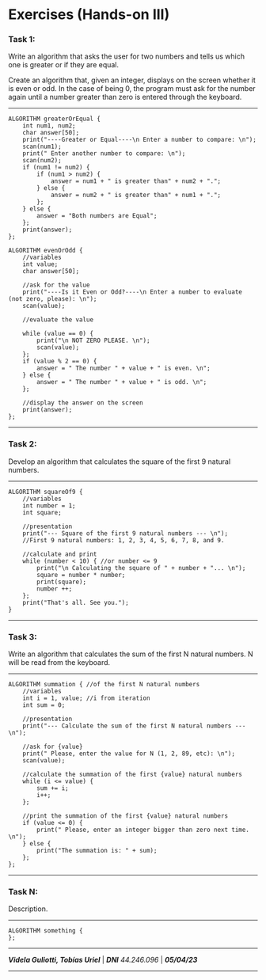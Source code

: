 # Exercises (Hands-on III)
### Task 1:
Write an algorithm that asks the user for two numbers and tells us which one is greater or if they are equal.

Create an algorithm that, given an integer, displays on the screen whether it is even or odd. In the case of being 0, the program must ask for the number again until a number greater than zero is entered through the keyboard.
- - -
    ALGORITHM greaterOrEqual {
        int num1, num2;
        char answer[50];
        print("----Greater or Equal----\n Enter a number to compare: \n");
        scan(num1);
        print(" Enter another number to compare: \n");
        scan(num2);
        if (num1 != num2) {
            if (num1 > num2) {
                answer = num1 + " is greater than" + num2 + ".";
            } else {
                answer = num2 + " is greater than" + num1 + ".";
            };
        } else {
            answer = "Both numbers are Equal";
        };
        print(answer);
    };

    ALGORITHM evenOrOdd {
        //variables
        int value;
        char answer[50];

        //ask for the value
        print("----Is it Even or Odd?----\n Enter a number to evaluate (not zero, please): \n");
        scan(value);

        //evaluate the value

        while (value == 0) {
            print("\n NOT ZERO PLEASE. \n");
            scan(value);
        };
        if (value % 2 == 0) {
            answer = " The number " + value + " is even. \n";
        } else {
            answer = " The number " + value + " is odd. \n";
        };

        //display the answer on the screen
        print(answer);
    };
- - -
### Task 2:
Develop an algorithm that calculates the square of the first 9 natural numbers.
- - -
    ALGORITHM squareOf9 {
        //variables
        int number = 1;
        int square;

        //presentation
        print("--- Square of the first 9 natural numbers --- \n");
        //First 9 natural numbers: 1, 2, 3, 4, 5, 6, 7, 8, and 9.

        //calculate and print
        while (number < 10) { //or number <= 9
            print("\n Calculating the square of " + number + "... \n");
            square = number * number;
            print(square);
            number ++; 
        };
        print("That's all. See you.");
    }
- - -
### Task 3:
Write an algorithm that calculates the sum of the first N natural numbers. N will be read from the keyboard.
- - -
    ALGORITHM summation { //of the first N natural numbers
        //variables
        int i = 1, value; //i from iteration
        int sum = 0;

        //presentation
        print("--- Calculate the sum of the first N natural numbers --- \n");

        //ask for {value}
        print(" Please, enter the value for N (1, 2, 89, etc): \n");
        scan(value);

        //calculate the summation of the first {value} natural numbers
        while (i <= value) {
            sum += i;
            i++;
        };

        //print the summation of the first {value} natural numbers
        if (value <= 0) {
            print(" Please, enter an integer bigger than zero next time. \n");
        } else {
            print("The summation is: " + sum);
        };
    };
- - -
### Task N:
Description.
- - -
    ALGORITHM something {
    };
- - -
___Videla Guliotti, Tobías Uriel___ | ___DNI___ _44.246.096_ | ___05/04/23___
- - -